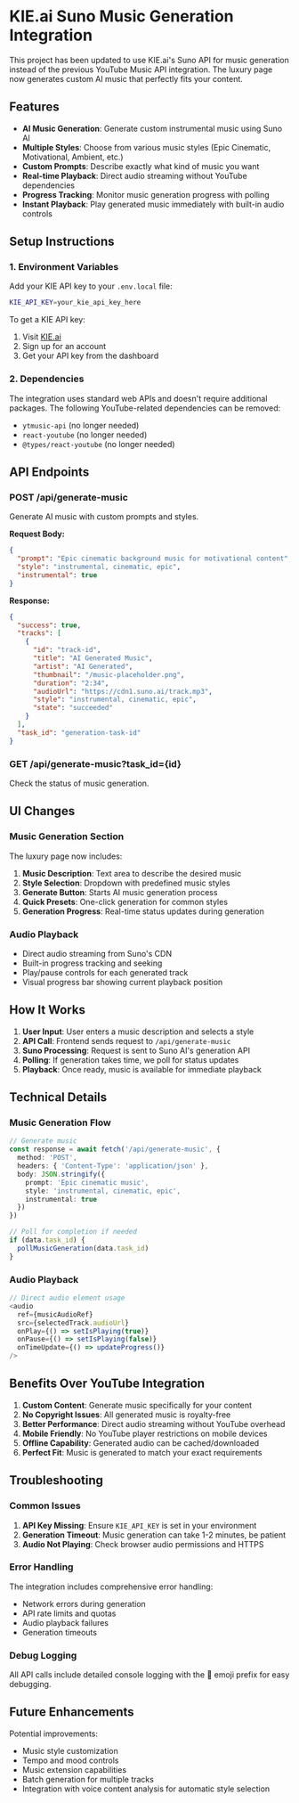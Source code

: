 # KIE.ai Suno Music Generation Integration

This project has been updated to use KIE.ai's Suno API for music generation instead of the previous YouTube Music API integration. The luxury page now generates custom AI music that perfectly fits your content.

## Features

- **AI Music Generation**: Generate custom instrumental music using Suno AI
- **Multiple Styles**: Choose from various music styles (Epic Cinematic, Motivational, Ambient, etc.)
- **Custom Prompts**: Describe exactly what kind of music you want
- **Real-time Playback**: Direct audio streaming without YouTube dependencies
- **Progress Tracking**: Monitor music generation progress with polling
- **Instant Playback**: Play generated music immediately with built-in audio controls

## Setup Instructions

### 1. Environment Variables

Add your KIE API key to your `.env.local` file:

```bash
KIE_API_KEY=your_kie_api_key_here
```

To get a KIE API key:
1. Visit [KIE.ai](https://docs.kie.ai/suno-api/generate-music)
2. Sign up for an account
3. Get your API key from the dashboard

### 2. Dependencies

The integration uses standard web APIs and doesn't require additional packages. The following YouTube-related dependencies can be removed:

- `ytmusic-api` (no longer needed)
- `react-youtube` (no longer needed)
- `@types/react-youtube` (no longer needed)

## API Endpoints

### POST /api/generate-music

Generate AI music with custom prompts and styles.

**Request Body:**
```json
{
  "prompt": "Epic cinematic background music for motivational content",
  "style": "instrumental, cinematic, epic",
  "instrumental": true
}
```

**Response:**
```json
{
  "success": true,
  "tracks": [
    {
      "id": "track-id",
      "title": "AI Generated Music",
      "artist": "AI Generated",
      "thumbnail": "/music-placeholder.png",
      "duration": "2:34",
      "audioUrl": "https://cdn1.suno.ai/track.mp3",
      "style": "instrumental, cinematic, epic",
      "state": "succeeded"
    }
  ],
  "task_id": "generation-task-id"
}
```

### GET /api/generate-music?task_id={id}

Check the status of music generation.

## UI Changes

### Music Generation Section

The luxury page now includes:

1. **Music Description**: Text area to describe the desired music
2. **Style Selection**: Dropdown with predefined music styles
3. **Generate Button**: Starts AI music generation process
4. **Quick Presets**: One-click generation for common styles
5. **Generation Progress**: Real-time status updates during generation

### Audio Playback

- Direct audio streaming from Suno's CDN
- Built-in progress tracking and seeking
- Play/pause controls for each generated track
- Visual progress bar showing current playback position

## How It Works

1. **User Input**: User enters a music description and selects a style
2. **API Call**: Frontend sends request to `/api/generate-music`
3. **Suno Processing**: Request is sent to Suno AI's generation API
4. **Polling**: If generation takes time, we poll for status updates
5. **Playback**: Once ready, music is available for immediate playback

## Technical Details

### Music Generation Flow

```typescript
// Generate music
const response = await fetch('/api/generate-music', {
  method: 'POST',
  headers: { 'Content-Type': 'application/json' },
  body: JSON.stringify({
    prompt: 'Epic cinematic music',
    style: 'instrumental, cinematic, epic',
    instrumental: true
  })
})

// Poll for completion if needed
if (data.task_id) {
  pollMusicGeneration(data.task_id)
}
```

### Audio Playback

```typescript
// Direct audio element usage
<audio
  ref={musicAudioRef}
  src={selectedTrack.audioUrl}
  onPlay={() => setIsPlaying(true)}
  onPause={() => setIsPlaying(false)}
  onTimeUpdate={() => updateProgress()}
/>
```

## Benefits Over YouTube Integration

1. **Custom Content**: Generate music specifically for your content
2. **No Copyright Issues**: All generated music is royalty-free
3. **Better Performance**: Direct audio streaming without YouTube overhead
4. **Mobile Friendly**: No YouTube player restrictions on mobile devices
5. **Offline Capability**: Generated audio can be cached/downloaded
6. **Perfect Fit**: Music is generated to match your exact requirements

## Troubleshooting

### Common Issues

1. **API Key Missing**: Ensure `KIE_API_KEY` is set in your environment
2. **Generation Timeout**: Music generation can take 1-2 minutes, be patient
3. **Audio Not Playing**: Check browser audio permissions and HTTPS

### Error Handling

The integration includes comprehensive error handling:
- Network errors during generation
- API rate limits and quotas
- Audio playback failures
- Generation timeouts

### Debug Logging

All API calls include detailed console logging with the 🎵 emoji prefix for easy debugging.

## Future Enhancements

Potential improvements:
- Music style customization
- Tempo and mood controls
- Music extension capabilities
- Batch generation for multiple tracks
- Integration with voice content analysis for automatic style selection
